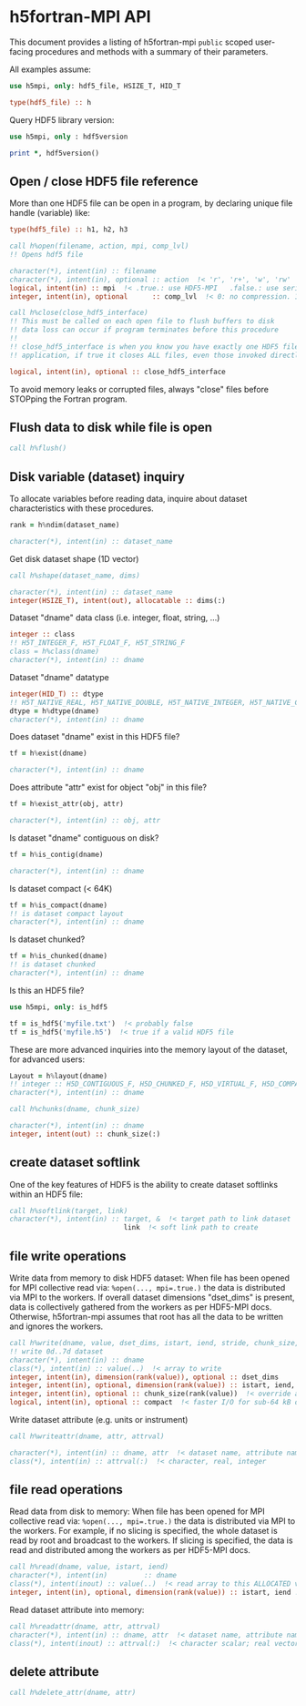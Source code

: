 # h5fortran-MPI API

This document provides a listing of h5fortran-mpi `public` scoped user-facing procedures and methods with a summary of their parameters.

All examples assume:

```fortran
use h5mpi, only: hdf5_file, HSIZE_T, HID_T

type(hdf5_file) :: h
```

Query HDF5 library version:

```fortran
use h5mpi, only : hdf5version

print *, hdf5version()
```

## Open / close HDF5 file reference

More than one HDF5 file can be open in a program, by declaring unique file handle (variable) like:

```fortran
type(hdf5_file) :: h1, h2, h3
```

```fortran
call h%open(filename, action, mpi, comp_lvl)
!! Opens hdf5 file

character(*), intent(in) :: filename
character(*), intent(in), optional :: action  !< 'r', 'r+', 'w', 'rw'  (default 'r')
logical, intent(in) :: mpi  !< .true.: use HDF5-MPI   .false.: use serial HDF5
integer, intent(in), optional      :: comp_lvl  !< 0: no compression. 1-9: ZLIB compression, higher is more compressior
```

```fortran
call h%close(close_hdf5_interface)
!! This must be called on each open file to flush buffers to disk
!! data loss can occur if program terminates before this procedure
!!
!! close_hdf5_interface is when you know you have exactly one HDF5 file in your
!! application, if true it closes ALL files, even those invoked directly from HDF5.

logical, intent(in), optional :: close_hdf5_interface
```

To avoid memory leaks or corrupted files, always "close" files before STOPping the Fortran program.

## Flush data to disk while file is open

```fortran
call h%flush()
```

## Disk variable (dataset) inquiry

To allocate variables before reading data, inquire about dataset characteristics with these procedures.

```fortran
rank = h%ndim(dataset_name)

character(*), intent(in) :: dataset_name
```

Get disk dataset shape (1D vector)

```fortran
call h%shape(dataset_name, dims)

character(*), intent(in) :: dataset_name
integer(HSIZE_T), intent(out), allocatable :: dims(:)
```

Dataset "dname" data class (i.e. integer, float, string, ...)

```fortran
integer :: class
!! H5T_INTEGER_F, H5T_FLOAT_F, H5T_STRING_F
class = h%class(dname)
character(*), intent(in) :: dname
```

Dataset "dname" datatype

```fortran
integer(HID_T) :: dtype
!! H5T_NATIVE_REAL, H5T_NATIVE_DOUBLE, H5T_NATIVE_INTEGER, H5T_NATIVE_CHARACTER, H5T_STD_I64LE
dtype = h%dtype(dname)
character(*), intent(in) :: dname
```

Does dataset "dname" exist in this HDF5 file?

```fortran
tf = h%exist(dname)

character(*), intent(in) :: dname
```

Does attribute "attr" exist for object "obj" in this file?

```fortran
tf = h%exist_attr(obj, attr)

character(*), intent(in) :: obj, attr
```

Is dataset "dname" contiguous on disk?

```fortran
tf = h%is_contig(dname)

character(*), intent(in) :: dname
```

Is dataset compact (< 64K)

```fortran
tf = h%is_compact(dname)
!! is dataset compact layout
character(*), intent(in) :: dname
```

Is dataset chunked?

```fortran
tf = h%is_chunked(dname)
!! is dataset chunked
character(*), intent(in) :: dname
```

Is this an HDF5 file?

```fortran
use h5mpi, only: is_hdf5

tf = is_hdf5('myfile.txt')  !< probably false
tf = is_hdf5('myfile.h5')  !< true if a valid HDF5 file
```

These are more advanced inquiries into the memory layout of the dataset, for advanced users:

```fortran
Layout = h%layout(dname)
!! integer :: H5D_CONTIGUOUS_F, H5D_CHUNKED_F, H5D_VIRTUAL_F, H5D_COMPACT_F
character(*), intent(in) :: dname
```

```fortran
call h%chunks(dname, chunk_size)

character(*), intent(in) :: dname
integer, intent(out) :: chunk_size(:)
```

## create dataset softlink

One of the key features of HDF5 is the ability to create dataset softlinks within an HDF5 file:

```fortran
call h%softlink(target, link)
character(*), intent(in) :: target, &  !< target path to link dataset
                            link  !< soft link path to create
```

## file write operations

Write data from memory to disk HDF5 dataset:
When file has been opened for MPI collective read via: `%open(..., mpi=.true.)` the data is distributed
via MPI to the workers.
If overall dataset dimensions "dset_dims" is present, data is collectively gathered from the workers as per HDF5-MPI docs.
Otherwise, h5fortran-mpi assumes that root has all the data to be written and ignores the workers.

```fortran
call h%write(dname, value, dset_dims, istart, iend, stride, chunk_size, compact)
!! write 0d..7d dataset
character(*), intent(in) :: dname
class(*), intent(in) :: value(..)  !< array to write
integer, intent(in), dimension(rank(value)), optional :: dset_dims
integer, intent(in), optional, dimension(rank(value)) :: istart, iend, stride !< array slicing for hyperslab
integer, intent(in), optional :: chunk_size(rank(value))  !< override auto-chunking
logical, intent(in), optional :: compact  !< faster I/O for sub-64 kB datasets
```

Write dataset attribute (e.g. units or instrument)

```fortran
call h%writeattr(dname, attr, attrval)

character(*), intent(in) :: dname, attr  !< dataset name, attribute name
class(*), intent(in) :: attrval(:)  !< character, real, integer
```

## file read operations

Read data from disk to memory:
When file has been opened for MPI collective read via: `%open(..., mpi=.true.)` the data is distributed
via MPI to the workers.
For example, if no slicing is specified, the whole dataset is read by root and broadcast to the workers.
If slicing is specified, the data is read and distributed among the workers as per HDF5-MPI docs.

```fortran
call h%read(dname, value, istart, iend)
character(*), intent(in)         :: dname
class(*), intent(inout) :: value(..)  !< read array to this ALLOCATED variable of rank 0d..7d
integer, intent(in), optional, dimension(rank(value)) :: istart, iend !< array slicing
```

Read dataset attribute into memory:

```fortran
call h%readattr(dname, attr, attrval)
character(*), intent(in) :: dname, attr  !< dataset name, attribute name
class(*), intent(inout) :: attrval(:)  !< character scalar; real vector, integer vector
```

## delete attribute

```fortran
call h%delete_attr(dname, attr)
```
